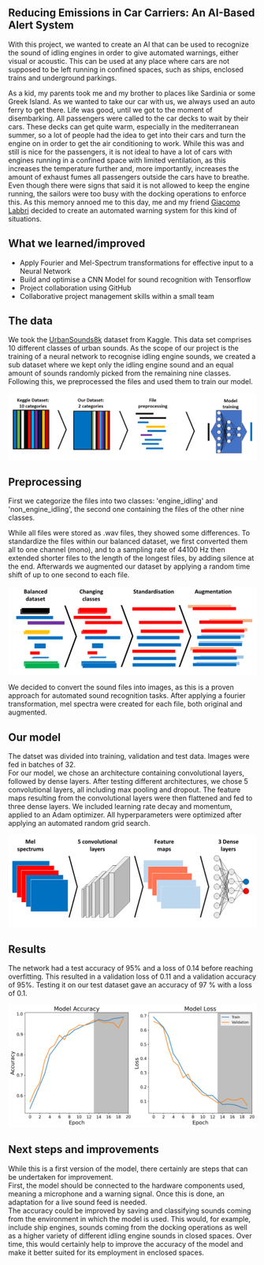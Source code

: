 ## Reducing Emissions in Car Carriers: An AI-Based Alert System

With this project, we wanted to create an AI that can be used to recognize the sound of idling engines in order to give automated warnings, either visual or acoustic. This can be used at any place where cars are not supposed to be left running in confined spaces, such as ships, enclosed trains and underground parkings. 


As a kid, my parents took me and my brother to places like Sardinia or some Greek Island. As we wanted to take our car with us, we always used an auto ferry to get there. Life was good, until we got to the moment of disembarking. All passengers were called to the car decks to wait by their cars. These decks can get quite warm, especially in the mediterranean summer, so a lot of people had the idea to get into their cars and turn the engine on in order to get the air conditioning to work. While this was and still is nice for the passengers, it is not ideal to have a lot of cars with engines running in a confined space with limited ventilation, as this increases the temperature further and, more importantly, increases the amount of exhaust fumes all passengers outside the cars have to breathe. Even though there were signs that said it is not allowed to keep the engine running, the sailors were too busy with the docking operations to enforce this.
As this memory annoed me to this day, me and my friend [Giacomo Labbri](https://giacomo-lab.github.io/) decided to create an automated warning system for this kind of situations.


## What we learned/improved
- Apply Fourier and Mel-Spectrum transformations for effective input  to a Neural Network
- Build and optimise a CNN Model for sound recognition with Tensorflow
- Project collaboration using GitHub 
- Collaborative project management skills within a small team

##  The data
We took the [UrbanSounds8k](https://www.kaggle.com/datasets/chrisfilo/urbansound8k) dataset from Kaggle. This data set comprises 10 different classes of urban sounds. As the scope of our project is the training of a neural network to recognise idling engine sounds, we created a sub dataset where we kept only the idling engine sound and an equal amount of sounds randomly picked from the remaining nine classes. Following this, we preprocessed the files and used them to train our model.

<img src="images/sound_classification/overwiev.png">

##  Preprocessing
First we categorize the files into two classes: 'engine_idling' and 'non_engine_idling', the second one containing the files of the other nine classes. 

While all files were stored as .wav files, they showed some differences. To standardize the files within our balanced dataset, we first converted them all to one channel (mono), and to a sampling rate of 44100 Hz then extended shorter files to the length of the longest files, by adding silence at the end. Afterwards we augmented our dataset by applying a random time shift of up to one second to each file.  

<img src="images/sound_classification/Preprocessing.png">

We decided to convert the sound files into images, as this is a proven approach for automated sound recognition tasks. After applying a fourier transformation, mel spectra were created for each file, both original and augmented. 


## Our model

The datset was divided into training, validation and test data. Images were fed in batches of 32.\
For our model, we chose an architecture containing convolutional layers, followed by dense layers. After testing different architectures, we chose 5 convolutional layers, all including max pooling and dropout. The feature maps resulting from the convolutional layers were then flattened and fed to three dense layers. We included learning rate decay and momentum, applied to an Adam optimizer. All hyperparameters were optimized after applying an automated random grid search.

<img src="images/sound_classification/NN-architecture.png">

## Results
The network had a test accuracy of 95% and a loss of 0.14 before reaching overfitting. This resulted in a validation loss of 0.11 and a validation accuracy of 95%. Testing it on our test dataset gave an accuracy of 97 % with a loss of 0.1.

<img src="images/sound_classification/accuracy-and-loss.png">

## Next steps and improvements

While this is a first version of the model, there certainly are steps that can be undertaken for improvement. \
First, the model should be connected to the hardware components used, meaning a microphone and a warning signal. Once this is done, an adaptation for a live sound feed is needed. \
The accuracy could be improved by saving and classifying sounds coming from the environment in which the model is used. This would, for example, include ship engines, sounds coming from the docking operations as well as a higher variety of different idling engine sounds in closed spaces. Over time, this would certainly help to improve the accuracy of the model and make it better suited for its employment in enclosed spaces. 

